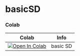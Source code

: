 # basicSD

### Colab

| Colab | Info
| --- | --- |
[![Open In Colab](https://colab.research.google.com/assets/colab-badge.svg)](https://colab.research.google.com/github/xshini01/stable-diffusion/blob/main/BasicSD.ipynb) | basic SD
